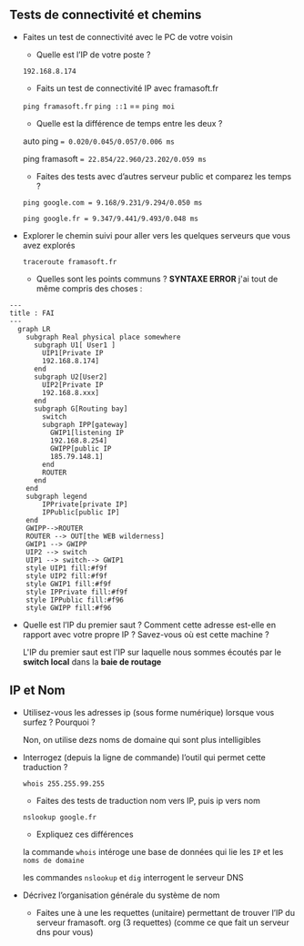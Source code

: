 ## Tests de connectivité et chemins
- Faites un test de connectivité avec le PC de votre voisin
    - Quelle est l’IP de votre poste ?

    `192.168.8.174`
    - Faits un test de connectivité IP avec framasoft.fr

    `ping framasoft.fr`
    `ping ::1` == `ping moi`
    - Quelle est la différence de temps entre les deux ?
    
    auto ping `= 0.020/0.045/0.057/0.006 ms`

    ping framasoft `= 22.854/22.960/23.202/0.059 ms`
    - Faites des tests avec d’autres serveur public et comparez les temps ?

    `ping google.com = 9.168/9.231/9.294/0.050 ms`

    `ping google.fr = 9.347/9.441/9.493/0.048 ms`

- Explorer le chemin suivi pour aller vers les quelques serveurs que vous avez explorés

    `traceroute framasoft.fr`

    - Quelles sont les points communs ? **SYNTAXE ERROR** j'ai tout de même compris des choses :

```mermaid
---
title : FAI 
---
  graph LR
    subgraph Real physical place somewhere
      subgraph U1[ User1 ]
        UIP1[Private IP
        192.168.8.174]
      end
      subgraph U2[User2]
        UIP2[Private IP
        192.168.8.xxx]
      end
      subgraph G[Routing bay]
        switch
        subgraph IPP[gateway]
          GWIP1[listening IP
          192.168.8.254]
          GWIPP[public IP
          185.79.148.1]
        end
        ROUTER
      end
    end
    subgraph legend
        IPPrivate[private IP]
        IPPublic[public IP]
    end
    GWIPP-->ROUTER
    ROUTER --> OUT[the WEB wilderness]
    GWIP1 --> GWIPP
    UIP2 --> switch
    UIP1 --> switch--> GWIP1
    style UIP1 fill:#f9f
    style UIP2 fill:#f9f
    style GWIP1 fill:#f9f
    style IPPrivate fill:#f9f
    style IPPublic fill:#f96
    style GWIPP fill:#f96
```

- Quelle est l’IP du premier saut ? Comment cette adresse est-elle en rapport avec votre propre IP ? Savez-vous où est cette machine ?

    L'IP du premier saut est l'IP sur laquelle nous sommes  écoutés par le **switch local** dans la **baie de routage**

## IP et Nom
- Utilisez-vous les adresses ip (sous forme numérique) lorsque vous surfez ? Pourquoi ?
    
    Non, on utilise dezs noms de domaine qui sont plus intelligibles
- Interrogez (depuis la ligne de commande) l’outil qui permet cette traduction ?
    
    `whois 255.255.99.255`
    - Faites des tests de traduction nom vers IP, puis ip vers nom

    `nslookup google.fr`
    - Expliquez ces différences

    la commande `whois` intéroge une base de données qui lie les `IP` et les `noms de domaine`

    les commandes `nslookup` et `dig` interrogent le serveur DNS
- Décrivez l’organisation générale du système de nom
    - Faites une à une les requettes (unitaire) permettant de trouver l’IP du serveur framasoft. org (3 requettes) (comme ce que fait un serveur dns pour vous)